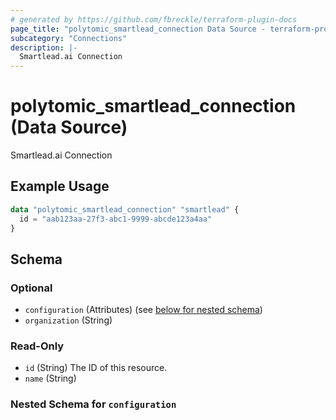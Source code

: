 ```yaml
---
# generated by https://github.com/fbreckle/terraform-plugin-docs
page_title: "polytomic_smartlead_connection Data Source - terraform-provider-polytomic"
subcategory: "Connections"
description: |-
  Smartlead.ai Connection
---
```


# polytomic_smartlead_connection (Data Source)

Smartlead.ai Connection

## Example Usage

```terraform
data "polytomic_smartlead_connection" "smartlead" {
  id = "aab123aa-27f3-abc1-9999-abcde123a4aa"
}
```

<!-- schema generated by tfplugindocs -->
## Schema

### Optional

- `configuration` (Attributes) (see [below for nested schema](#nestedatt--configuration))
- `organization` (String)

### Read-Only

- `id` (String) The ID of this resource.
- `name` (String)

<a id="nestedatt--configuration"></a>
### Nested Schema for `configuration`


